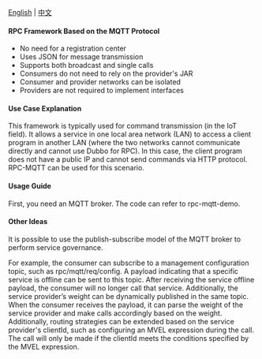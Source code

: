 [English](README.md) | [中文](README_zh.md)

#### RPC Framework Based on the MQTT Protocol

* No need for a registration center
* Uses JSON for message transmission
* Supports both broadcast and single calls
* Consumers do not need to rely on the provider's JAR
* Consumer and provider networks can be isolated
* Providers are not required to implement interfaces

#### Use Case Explanation

This framework is typically used for command transmission (in the IoT field). It allows a service in one local area
network (LAN) to access a client program in another LAN (where the two networks cannot communicate directly and cannot
use Dubbo for RPC). In this case, the client program does not have a public IP and cannot send commands via HTTP
protocol. RPC-MQTT can be used for this scenario.

#### Usage Guide

First, you need an MQTT broker. The code can refer to rpc-mqtt-demo.

#### Other Ideas

It is possible to use the publish-subscribe model of the MQTT broker to perform service governance.

For example, the consumer can subscribe to a management configuration topic, such as rpc/mqtt/req/config. A payload
indicating that a specific service is offline can be sent to this topic. After receiving the service offline payload,
the consumer will no longer call that service. Additionally, the service provider’s weight can be dynamically published
in the same topic. When the consumer receives the payload, it can parse the weight of the service provider and make
calls accordingly based on the weight. Additionally, routing strategies can be extended based on the service provider's clientId, 
such as configuring an MVEL expression during the call. The call will only be made if the clientId meets the conditions specified 
by the MVEL expression.

